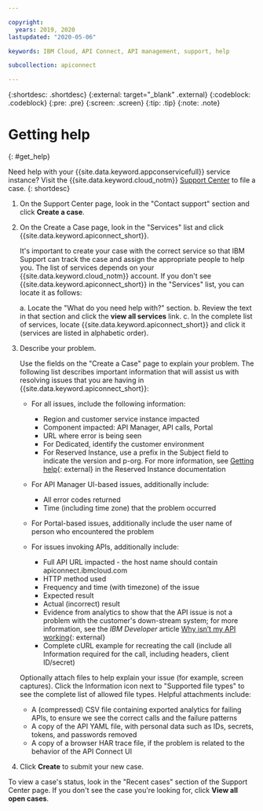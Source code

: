 ```yaml
---

copyright:
  years: 2019, 2020
lastupdated: "2020-05-06"

keywords: IBM Cloud, API Connect, API management, support, help

subcollection: apiconnect

---
```


{:shortdesc: .shortdesc}
{:external: target="_blank" .external}
{:codeblock: .codeblock}
{:pre: .pre}
{:screen: .screen}
{:tip: .tip}
{:note: .note}

# Getting help
{: #get_help}

Need help with your {{site.data.keyword.appconservicefull}} service instance? Visit the {{site.data.keyword.cloud_notm}} [Support Center](https://cloud.ibm.com/unifiedsupport/supportcenter) to file a case. 
{: shortdesc}

1. On the Support Center page, look in the "Contact support" section and click **Create a case**. 

2. On the Create a Case page, look in the "Services" list and click {{site.data.keyword.apiconnect_short}}.

   It's important to create your case with the correct service so that IBM Support can track the case and assign the appropriate people to help you. The list of services depends on your {{site.data.keyword.cloud_notm}} account. If you don't see {{site.data.keyword.apiconnect_short}} in the "Services" list, you can locate it as follows:
   
   a. Locate the "What do you need help with?" section.
   b. Review the text in that section and click the **view all services** link.
   c. In the complete list of services, locate {{site.data.keyword.apiconnect_short}} and click it (services are listed in alphabetic order).

3. Describe your problem.

   Use the fields on the "Create a Case" page to explain your problem. The following list describes important information that will assist us with resolving issues that you are having in {{site.data.keyword.apiconnect_short}}:

   - For all issues, include the following information:

      - Region and customer service instance impacted
      - Component impacted: API Manager, API calls, Portal
      - URL where error is being seen
	  - For Dedicated, identify the customer environment
	  - For Reserved Instance, use a prefix in the Subject field to indicate the version and p-org. For more information, see [Getting help](https://www.ibm.com/support/knowledgecenter/SSMNED_cloud/com.ibm.apic.overview.doc/rapic_ibm_support_ri.html){: external} in the Reserved Instance documentation

   - For API Manager UI-based issues, additionally include:

      - All error codes returned
      - Time (including time zone) that the problem occurred

   - For Portal-based issues, additionally include the user name of person who encountered the problem

   - For issues invoking APIs, additionally include:

      - Full API URL impacted - the host name should contain apiconnect.ibmcloud.com
      - HTTP method used
      - Frequency and time (with timezone) of the issue
      - Expected result
      - Actual (incorrect) result
      - Evidence from analytics to show that the API issue is not a problem with the customer's down-stream system; for more information, see the _IBM Developer_ article [Why isn’t my API working](https://developer.ibm.com/apiconnect/why-isnt-my-api-working/){: external}
      - Complete cURL example for recreating the call (include all Information required for the call, including headers, client ID/secret)

   Optionally attach files to help explain your issue (for example, screen captures). Click the Information icon next to "Supported file types" to see the complete list of allowed file types. Helpful attachments include:
   
   - A (compressed) CSV file containing exported analytics for failing APIs, to ensure we see the correct calls and the failure patterns
   - A copy of the API YAML file, with personal data such as IDs, secrets, tokens, and passwords removed
   - A copy of a browser HAR trace file, if the problem is related to the behavior of the API Connect UI
    
4. Click **Create** to submit your new case.

To view a case's status, look in the "Recent cases" section of the Support Center page. If you don't see the case you're looking for, click **View all open cases**.

